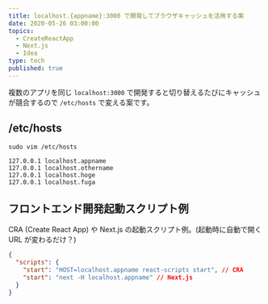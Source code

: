 ```yaml
---
title: localhost.{appname}:3000 で開発してブラウザキャッシュを活用する案
date: 2020-05-26 03:00:00
topics:
  - CreateReactApp
  - Next.js
  - Idea
type: tech
published: true
---
```


複数のアプリを同じ `localhost:3000` で開発すると切り替えるたびにキャッシュが競合するので `/etc/hosts` で変える案です。

## /etc/hosts

```
sudo vim /etc/hosts
```

```:title=/etc/hosts
127.0.0.1 localhost.appname
127.0.0.1 localhost.othername
127.0.0.1 localhost.hoge
127.0.0.1 localhost.fuga
```

## フロントエンド開発起動スクリプト例

CRA (Create React App) や Next.js の起動スクリプト例。(起動時に自動で開く URL が変わるだけ？)

```json:title=package.json
{
  "scripts": {
    "start": "HOST=localhost.appname react-scripts start", // CRA
    "start": "next -H localhost.appname" // Next.js
  }
}
```
